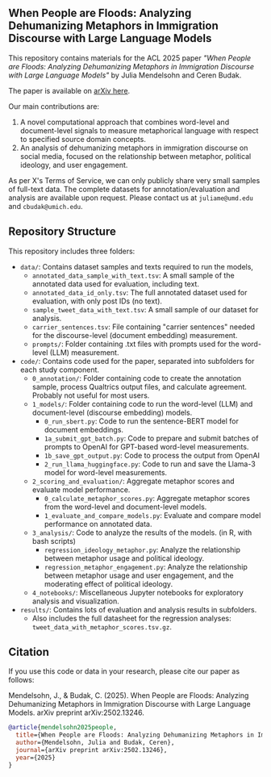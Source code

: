 ##  When People are Floods: Analyzing Dehumanizing Metaphors in Immigration Discourse with Large Language Models

This repository contains materials for the ACL 2025 paper _"When People are Floods: Analyzing Dehumanizing Metaphors in Immigration Discourse with Large Language Models"_ by Julia Mendelsohn and Ceren Budak. 

The paper is available on [arXiv here](https://arxiv.org/abs/2502.13246).

Our main contributions are:
1. A novel computational approach that combines word-level and document-level signals to measure metaphorical language with respect to specified source domain concepts.
2. An analysis of dehumanizing metaphors in immigration discourse on social media, focused on the relationship between metaphor, political ideology, and user engagement. 

As per X's Terms of Service, we can only publicly share very small samples of full-text data. 
The complete datasets for annotation/evaluation and analysis are available upon request. Please contact us at `juliame@umd.edu` and `cbudak@umich.edu`.

## Repository Structure

This repository includes three folders: 
- `data/`: Contains dataset samples and texts required to run the models, 
    -   `annotated_data_sample_with_text.tsv`: A small sample of the annotated data used for evaluation, including text.
    -   `annotated_data_id_only.tsv`: The full annotated dataset used for evaluation, with only post IDs (no text).
    -   `sample_tweet_data_with_text.tsv`: A small sample of our dataset for analysis.
    -   `carrier_sentences.tsv`: File containing "carrier sentences" needed for the discourse-level (document embedding) measurement.
    -   `prompts/`: Folder containing .txt files with prompts used for the word-level (LLM) measurement.
- `code/`: Contains code used for the paper, separated into subfolders for each study component.
    -  `0_annotation/`: Folder containing code to create the annotation sample, process Qualtrics output files, and calculate agreement. Probably not useful for most users.
    -  `1_models/`: Folder containing code to run the word-level (LLM) and document-level (discourse embedding) models.
        - `0_run_sbert.py`: Code to run the sentence-BERT model for document embeddings.
        - `1a_submit_gpt_batch.py`: Code to prepare and submit batches of prompts to OpenAI for GPT-based word-level measurements.
        - `1b_save_gpt_output.py`: Code to process the output from OpenAI
        - `2_run_llama_huggingface.py`: Code to run and save the Llama-3 model for word-level measurements.
    -  `2_scoring_and_evaluation/`: Aggregate metaphor scores and evaluate model performance.
        - `0_calculate_metaphor_scores.py`: Aggregate metaphor scores from the word-level and document-level models.
        - `1_evaluate_and_compare_models.py`: Evaluate and compare model performance on annotated data.
    -  `3_analysis/`: Code to analyze the results of the models. (in R, with bash scripts)
        - `regression_ideology_metaphor.py`: Analyze the relationship between metaphor usage and political ideology.
        - `regression_metaphor_engagement.py`: Analyze the relationship between metaphor usage and user engagement, and the moderating effect of political ideology.
    -  `4_notebooks/`: Miscellaneous Jupyter notebooks for exploratory analysis and visualization.
- `results/`: Contains lots of evaluation and analysis results in subfolders. 
    - Also includes the full datasheet for the regression analyses: `tweet_data_with_metaphor_scores.tsv.gz`. 


## Citation
If you use this code or data in your research, please cite our paper as follows:

Mendelsohn, J., & Budak, C. (2025). When People are Floods: Analyzing Dehumanizing Metaphors in Immigration Discourse with Large Language Models. arXiv preprint arXiv:2502.13246.

```bibtex 
@article{mendelsohn2025people,
  title={When People are Floods: Analyzing Dehumanizing Metaphors in Immigration Discourse with Large Language Models},
  author={Mendelsohn, Julia and Budak, Ceren},
  journal={arXiv preprint arXiv:2502.13246},
  year={2025}
}
``` 